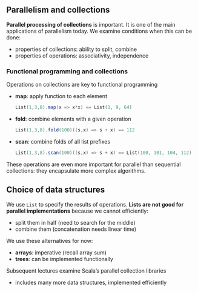 ## Parallelism and collections

**Parallel processing of collections** is important. It is one of the main applications of parallelism today. We examine conditions when this can be done:

* properties of collections: ability to split, combine
* properties of operations: associativity, independence

### Functional programming and collections

Operations on collections are key to functional programming 

* **map**: apply function to each element

    ```scala
    List(1,3,8).map(x => x*x) == List(1, 9, 64)
    ```
* **fold**: combine elements with a given operation

    ```scala
    List(1,3,8).fold(100)((s,x) => s + x) == 112
    ```
* **scan**: combine folds of all list prefixes

    ```scala
    List(1,3,8).scan(100)((s,x) => s + x) == List(100, 101, 104, 112)
    ```

These operations are even more important for parallel than sequential collections: they encapsulate more complex algorithms.

## Choice of data structures

We use `List` to specify the results of operations. **Lists are not good for parallel implementations** because we cannot
efficiently:

* split them in half (need to search for the middle)
* combine them (concatenation needs linear time)

We use these alternatives for now:

* **arrays**: imperative (recall array sum)
* **trees**: can be implemented functionally

Subsequent lectures examine Scala’s parallel collection libraries

* includes many more data structures, implemented efficiently